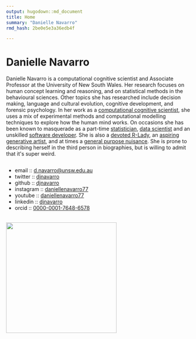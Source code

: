 ```yaml
---
output: hugodown::md_document
title: Home
summary: "Danielle Navarro"
rmd_hash: 2be0e5e3a36edb4f

---
```


Danielle Navarro
================

Danielle Navarro is a computational cognitive scientist and Associate Professor at the University of New South Wales. Her research focuses on human concept learning and reasoning, and on statistical methods in the behavioural sciences. Other topics she has researched include decision making, language and cultural evolution, cognitive development, and forensic psychology. In her work as a [computational cognitive scientist](http://scholar.djnavarro.net), she uses a mix of experimental methods and computational modelling techniques to explore how the human mind works. On occasions she has been known to masquerade as a part-time [statistician](https://learningstatisticswithr.com), [data scientist](https://robust-tools.djnavarro.net) and an unskilled [software developer](https://github.com/djnavarro). She is also a [devoted R-Lady](https://rladiessydney.org), an [aspiring generative artist](https://art.djnavarro.net), and at times a [general purpose nuisance](https://twitter.com/djnavarro). She is prone to describing herself in the third person in biographies, but is willing to admit that it's super weird.

<div class="container" style="display:flex; flex-flow: row wrap; justify-content: space-evenly;width:100%">

<div class="column" style="float:left;">

<ul class="fa-ul">
<li>
<i class="fa-li fas fa-paper-plane"></i>email :: <a href="mailto:d.navarro@unsw.edu.au" class="email">d.navarro@unsw.edu.au</a>
</li>
<li>
<i class="fa-li fa fa-twitter"></i>twitter :: <a href="https://twitter.com/djnavarro">djnavarro</a>
</li>
<li>
<i class="fa-li fab fa-github"></i>github :: <a href="https://github.com/djnavarro">djnavarro</a>
</li>
<li>
<i class="fa-li fa fa-instagram"></i>instagram :: <a href="https://www.instagram.com/daniellenavarro77">daniellenavarro77</a>
</li>
<li>
<i class="fa-li fab fa-youtube"></i>youtube :: <a href="https://www.youtube.com/DanielleNavarro77">daniellenavarro77</a>
</li>
<li>
<i class="fa-li fab fa-linkedin"></i>linkedin :: <a href="https://www.linkedin.com/in/djnavarro/">djnavarro</a>
</li>
<li>
<i class="fa-li fab fa-orcid"></i>orcid :: <a href="http://orcid.djnavarro.net">0000-0001-7648-6578</a>
</li>
<!--  <li><i class="fa-li fas fa-graduation-cap"></i>google scholar :: <a href="http://scholar.djnavarro.net">QPH_lRIAAAAJ</a></li> -->
<!--  <li><i class="fa-li fab fa-r-project"></i>rstudio :: <a href="https://education.rstudio.com/trainers/people/navarro+danielle/">here</a></li> -->
</ul>

<br>

</div>

<div class="column" style="float:left; width: 300px">

<img src="/header/postcard_bw.jpg" width = 300px>

</div>

</div>

 

